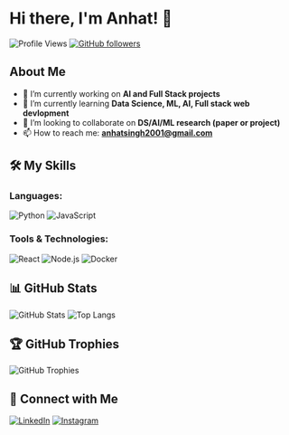 # Hi there, I'm Anhat! 👋

![Profile Views](https://komarev.com/ghpvc/?username=anhatsingh&style=flat-square&color=blue) 
[![GitHub followers](https://img.shields.io/github/followers/anhatsingh?label=Follow&style=social)](https://github.com/anhatsingh/?tab=followers)

## About Me

- 🔭 I’m currently working on **AI and Full Stack projects**
- 🌱 I’m currently learning **Data Science, ML, AI, Full stack web devlopment**
- 👯 I’m looking to collaborate on **DS/AI/ML research (paper or project)**
- 📫 How to reach me: **anhatsingh2001@gmail.com**

## 🛠️ My Skills

### Languages:
![Python](https://img.shields.io/badge/-Python-3776AB?style=flat&logo=python&logoColor=white) 
![JavaScript](https://img.shields.io/badge/-JavaScript-F7DF1E?style=flat&logo=javascript&logoColor=black) 

### Tools & Technologies:
![React](https://img.shields.io/badge/-React-61DAFB?style=flat&logo=react&logoColor=black) 
![Node.js](https://img.shields.io/badge/-Node.js-339933?style=flat&logo=node.js&logoColor=white) 
![Docker](https://img.shields.io/badge/-Docker-2496ED?style=flat&logo=docker&logoColor=white)

## 📊 GitHub Stats

![GitHub Stats](https://github-readme-stats.vercel.app/api?username=anhatsingh&show_icons=true&theme=tokyonight)
![Top Langs](https://github-readme-stats.vercel.app/api/top-langs/?username=anhatsingh&layout=compact&theme=tokyonight)

## 🏆 GitHub Trophies

![GitHub Trophies](https://github-profile-trophy.vercel.app/?username=anhatsingh&theme=algolia)

<!-- ## 🚀 Recent Activity -->

<!--START_SECTION:activity-->
<!-- 1. 🗣 Commented on [Issue](URL_to_issue) in [RepoName](URL_to_repo)
2. 💪 Opened PR [#123](URL_to_pr) in [RepoName](URL_to_repo)
3. 🎉 Merged PR [#123](URL_to_pr) in [RepoName](URL_to_repo)
4. 💬 Discussed [Issue](URL_to_discussion) in [RepoName](URL_to_repo) -->
<!--END_SECTION:activity-->

<!-- ## 🌟 Highlighted Projects -->

<!-- [![Readme Card](https://github-readme-stats.vercel.app/api/pin/?username=anhatsingh&repo=repository-name&theme=tokyonight)](https://github.com/anhatsingh/repository-name) -->
<!-- [![Readme Card](https://github-readme-stats.vercel.app/api/pin/?username=anhatsingh&repo=repository-name&theme=tokyonight)](https://github.com/anhatsingh/repository-name) -->

<!-- ## 🎨 Profile Banner -->

<!-- ![Your Banner Image](URL_of_your_image) -->

## 🔗 Connect with Me

[![LinkedIn](https://img.shields.io/badge/-LinkedIn-0077B5?style=flat&logo=linkedin&logoColor=white)](https://www.linkedin.com/in/anhatsingh)
[![Instagram](https://img.shields.io/badge/-Instagram-E4405F?style=flat&logo=instagram&logoColor=white)](https://www.instagram.com/anhat.singh)

<!-- ## 📧 Latest Blog Posts -->

<!-- BLOG-POST-LIST:START -->
<!-- - [Blog Post Title](URL_to_blog_post)
- [Blog Post Title](URL_to_blog_post)
- [Blog Post Title](URL_to_blog_post) -->
<!-- BLOG-POST-LIST:END -->
